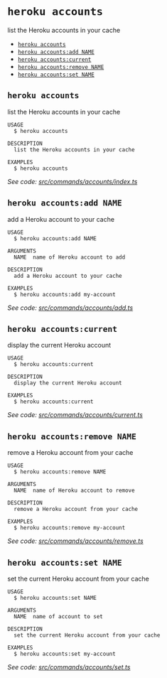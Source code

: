 `heroku accounts`
=================

list the Heroku accounts in your cache

* [`heroku accounts`](#heroku-accounts)
* [`heroku accounts:add NAME`](#heroku-accountsadd-name)
* [`heroku accounts:current`](#heroku-accountscurrent)
* [`heroku accounts:remove NAME`](#heroku-accountsremove-name)
* [`heroku accounts:set NAME`](#heroku-accountsset-name)

## `heroku accounts`

list the Heroku accounts in your cache

```
USAGE
  $ heroku accounts

DESCRIPTION
  list the Heroku accounts in your cache

EXAMPLES
  $ heroku accounts
```

_See code: [src/commands/accounts/index.ts](https://github.com/heroku/cli/blob/v10.6.0/packages/cli/src/commands/accounts/index.ts)_

## `heroku accounts:add NAME`

add a Heroku account to your cache

```
USAGE
  $ heroku accounts:add NAME

ARGUMENTS
  NAME  name of Heroku account to add

DESCRIPTION
  add a Heroku account to your cache

EXAMPLES
  $ heroku accounts:add my-account
```

_See code: [src/commands/accounts/add.ts](https://github.com/heroku/cli/blob/v10.6.0/packages/cli/src/commands/accounts/add.ts)_

## `heroku accounts:current`

display the current Heroku account

```
USAGE
  $ heroku accounts:current

DESCRIPTION
  display the current Heroku account

EXAMPLES
  $ heroku accounts:current
```

_See code: [src/commands/accounts/current.ts](https://github.com/heroku/cli/blob/v10.6.0/packages/cli/src/commands/accounts/current.ts)_

## `heroku accounts:remove NAME`

remove a Heroku account from your cache

```
USAGE
  $ heroku accounts:remove NAME

ARGUMENTS
  NAME  name of Heroku account to remove

DESCRIPTION
  remove a Heroku account from your cache

EXAMPLES
  $ heroku accounts:remove my-account
```

_See code: [src/commands/accounts/remove.ts](https://github.com/heroku/cli/blob/v10.6.0/packages/cli/src/commands/accounts/remove.ts)_

## `heroku accounts:set NAME`

set the current Heroku account from your cache

```
USAGE
  $ heroku accounts:set NAME

ARGUMENTS
  NAME  name of account to set

DESCRIPTION
  set the current Heroku account from your cache

EXAMPLES
  $ heroku accounts:set my-account
```

_See code: [src/commands/accounts/set.ts](https://github.com/heroku/cli/blob/v10.6.0/packages/cli/src/commands/accounts/set.ts)_

